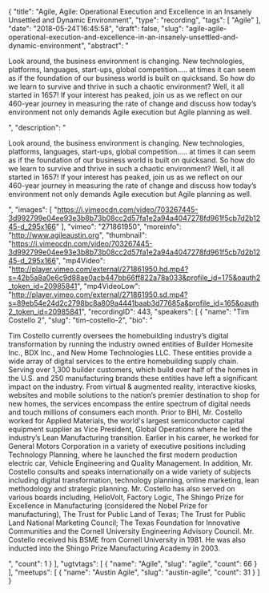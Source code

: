 {
  "title": "Agile, Agile: Operational Execution and Excellence in an Insanely Unsettled and Dynamic Environment",
  "type": "recording",
  "tags": [
    "Agile"
  ],
  "date": "2018-05-24T16:45:58",
  "draft": false,
  "slug": "agile-agile-operational-execution-and-excellence-in-an-insanely-unsettled-and-dynamic-environment",
  "abstract": "<p>Look around, the business environment is changing. New technologies, platforms, languages, start-ups, global competition….. at times it can seem as if the foundation of our business world is built on quicksand. So how do we learn to survive and thrive in such a chaotic environment? Well, it all started in 1657! If your interest has peaked, join us as we reflect on our 460-year journey in measuring the rate of change and discuss how today’s environment not only demands Agile execution but Agile planning as well.</p>",
  "description": "<p>Look around, the business environment is changing. New technologies, platforms, languages, start-ups, global competition….. at times it can seem as if the foundation of our business world is built on quicksand. So how do we learn to survive and thrive in such a chaotic environment? Well, it all started in 1657! If your interest has peaked, join us as we reflect on our 460-year journey in measuring the rate of change and discuss how today’s environment not only demands Agile execution but Agile planning as well.</p>",
  "images": [
    "https://i.vimeocdn.com/video/703267445-3d992799e04ee93e3b8b73b08cc2d57fa1e2a94a4047278fd961f5cb7d2b1245-d_295x166"
  ],
  "vimeo": "271861950",
  "moreinfo": "http://www.agileaustin.org",
  "thumbnail": "https://i.vimeocdn.com/video/703267445-3d992799e04ee93e3b8b73b08cc2d57fa1e2a94a4047278fd961f5cb7d2b1245-d_295x166",
  "mp4Video": "http://player.vimeo.com/external/271861950.hd.mp4?s=42b5a8a0e6c9d88ae0acb447bb66ff822a78a033&profile_id=175&oauth2_token_id=20985841",
  "mp4VideoLow": "http://player.vimeo.com/external/271861950.sd.mp4?s=89eb54e24d2c2798bc8a809a4441baab3d77685a&profile_id=165&oauth2_token_id=20985841",
  "recordingID": 443,
  "speakers": [
    {
      "name": "Tim Costello 2",
      "slug": "tim-costello-2",
      "bio": "<p>Tim Costello currently oversees the homebuilding industry’s digital transformation by running the industry owned entities of Builder Homesite Inc., BDX Inc., and New Home Technologies LLC. These entities provide a wide array of digital services to the entire homebuilding supply chain. Serving over 1,300 builder customers, which build over half of the homes in the U.S. and 250 manufacturing brands these entities have left a significant impact on the industry. From virtual & augmented reality, interactive kiosks, websites and mobile solutions to the nation’s premier destination to shop for new homes, the services encompass the entire spectrum of digital needs and touch millions of consumers each month. Prior to BHI, Mr. Costello worked for Applied Materials, the world's largest semiconductor capital equipment supplier as Vice President, Global Operations where he led the industry’s Lean Manufacturing transition. Earlier in his career, he worked for General Motors Corporation in a variety of executive positions including Technology Planning, where he launched the first modern production electric car, Vehicle Engineering and Quality Management. In addition, Mr. Costello consults and speaks internationally on a wide variety of subjects including digital transformation, technology planning, online marketing, lean methodology and strategic planning. Mr. Costello has also served on various boards including, HelioVolt, Factory Logic, The Shingo Prize for Excellence in Manufacturing (considered the Nobel Prize for manufacturing), The Trust for Public Land of Texas; The Trust for Public Land National Marketing Council; The Texas Foundation for Innovative Communities and the Cornell University Engineering Advisory Council. Mr. Costello received his BSME from Cornell University in 1981. He was also inducted into the Shingo Prize Manufacturing Academy in 2003.</p>",
      "count": 1
    }
  ],
  "ugtvtags": [
    {
      "name": "Agile",
      "slug": "agile",
      "count": 66
    }
  ],
  "meetups": [
    {
      "name": "Austin Agile",
      "slug": "austin-agile",
      "count": 31
    }
  ]
}